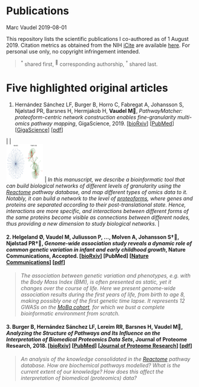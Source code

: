 Publications
================
Marc Vaudel
2019-08-01

This repository lists the scientific publications I co-authored as of 1
August 2019. Citation metrics as obtained from the NIH
[iCite](icite.od.nih.gov) are available
[here](docs/icite/icite_report_01.08.2019.xlsx). For personal use only,
no copyright infringement intended.

> <sup>\*</sup> shared first, <sup>:email:</sup> corresponding
> authorship, <sup>†</sup> shared last.

# Five highlighted original articles

1.  Hernández Sánchez LF, Burger B, Horro C, Fabregat A, Johansson S,
    Njølstad PR, Barsnes H, Hermjakob H, **Vaudel M**:email:,
    *PathwayMatcher: proteoform-centric network construction enables
    fine-granularity multi-omics pathway mapping*, GigaScience, 2019.
    \[[bioRxiv](https://doi.org/10.1101/375097)\]
    \[[PubMed](https://www.ncbi.nlm.nih.gov/pubmed/31363752)\]
    \[[GigaScience](https://doi.org/10.1093/gigascience/giz088)\]
    \[[pdf](docs/pdf/giz088.pdf)\]

| |  
<img src="docs/figures/PathwayMatcher.png" width="100" height="100" /> |
*In this manuscript, we describe a bioinformatic tool that can build
biological networks of different levels of granularity using the
[Reactome](reactome.org) pathway database, and map different types of
omics data to it. Notably, it can build a network to the level of
[proteoforms](https://www.nature.com/articles/nmeth.2369), where genes
and proteins are separated according to their post-translational state.
Hence, interactions are more specific, and interactions between
different forms of the same proteins become visible as connections
between different nodes, thus providing a new dimension to study
biological networks.*
|

#### 2\. Helgeland Ø, **Vaudel M**, Juliusson P, …, Molven A, Johansson S†:email:, Njølstad PR†:email:, *Genome-wide association study reveals a dynamic role of common genetic variation in infant and early childhood growth*, Nature Communications, Accepted. \[[bioRxiv](https://doi.org/10.1101/478255)\] \[PubMed\] \[[Nature Communications](https://go.nature.com/2VeBDRa)\] \[[pdf](docs/pdf/478255.full.pdf)\]

> *The association between genetic variation and phenotypes, *e.g.* with
> the Body Mass Index (BMI), is often presented as static, yet it
> changes over the course of life. Here we present genome-wide
> association results during the first years of life, from birth to age
> 8, making possibly one of the first genetic time lapse. It represents
> 12 GWASs on the [MoBa
> cohort](https://www.fhi.no/studier/moba/forskere/sporreskjemaer---mor-og-barn-unders/),
> for which we bust a complete bioinformatic environment from
scratch.*

#### 3\. Burger B, Hernández Sánchez LF, Lereim RR, Barsnes H, **Vaudel M**:email:, *Analyzing the Structure of Pathways and Its Influence on the Interpretation of Biomedical Proteomics Data Sets*, Journal of Proteome Research, 2018. \[[bioRxiv](https://doi.org/10.1101/333492)\] \[[PubMed](https://www.ncbi.nlm.nih.gov/pubmed/30251541)\] \[[Journal of Proteome Research](https://pubs.acs.org/doi/10.1021/acs.jproteome.8b00464)\] \[[pdf](docs/pdf/acs.jproteome.8b00464.pdf)\]

> *An analysis of the knowledge consolidated in the
> [Reactome](reactome.org) pathway database. How are biochemical
> pathways modelled? What is the current extent of our knowledge? How
> does this affect the interpretation of biomedical (proteomics) data?*
